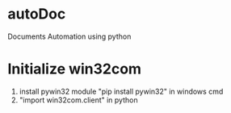 # autoDoc
Documents Automation using python

# Initialize win32com
1. install pywin32 module
  "pip install pywin32" in windows cmd
2. "import win32com.client" in python
